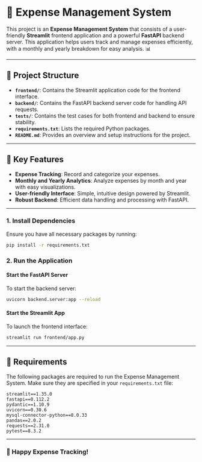 # 💸 Expense Management System

This project is an **Expense Management System** that consists of a user-friendly **Streamlit** frontend application and a powerful **FastAPI** backend server. This application helps users track and manage expenses efficiently, with a monthly and yearly breakdown for easy analysis. 📊

---

## 📂 Project Structure

- **`frontend/`**: Contains the Streamlit application code for the frontend interface.
- **`backend/`**: Contains the FastAPI backend server code for handling API requests.
- **`tests/`**: Contains the test cases for both frontend and backend to ensure stability.
- **`requirements.txt`**: Lists the required Python packages.
- **`README.md`**: Provides an overview and setup instructions for the project.

---

## 🚀 Key Features

- **Expense Tracking**: Record and categorize your expenses.
- **Monthly and Yearly Analytics**: Analyze expenses by month and year with easy visualizations.
- **User-friendly Interface**: Simple, intuitive design powered by Streamlit.
- **Robust Backend**: Efficient data handling and processing with FastAPI.

---

### 1. Install Dependencies

Ensure you have all necessary packages by running:

```bash
pip install -r requirements.txt
```

### 2. Run the Application

#### Start the FastAPI Server
To start the backend server:
```bash
uvicorn backend.server:app --reload
```

#### Start the Streamlit App
To launch the frontend interface:
```bash
streamlit run frontend/app.py
```

---

## 🧩 Requirements

The following packages are required to run the Expense Management System. Make sure they are specified in your `requirements.txt` file:

```plaintext
streamlit==1.35.0
fastapi==0.112.2
pydantic==1.10.9
uvicorn==0.30.6
mysql-connector-python==8.0.33
pandas==2.0.2
requests==2.31.0
pytest==8.3.2
```

---

### 🎉 Happy Expense Tracking!
